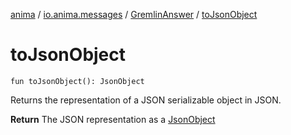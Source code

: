 [anima](../../index.md) / [io.anima.messages](../index.md) / [GremlinAnswer](index.md) / [toJsonObject](./to-json-object.md)

# toJsonObject

`fun toJsonObject(): JsonObject`

Returns the representation of a JSON serializable object in JSON.

**Return**
The JSON representation as a [JsonObject](#)


